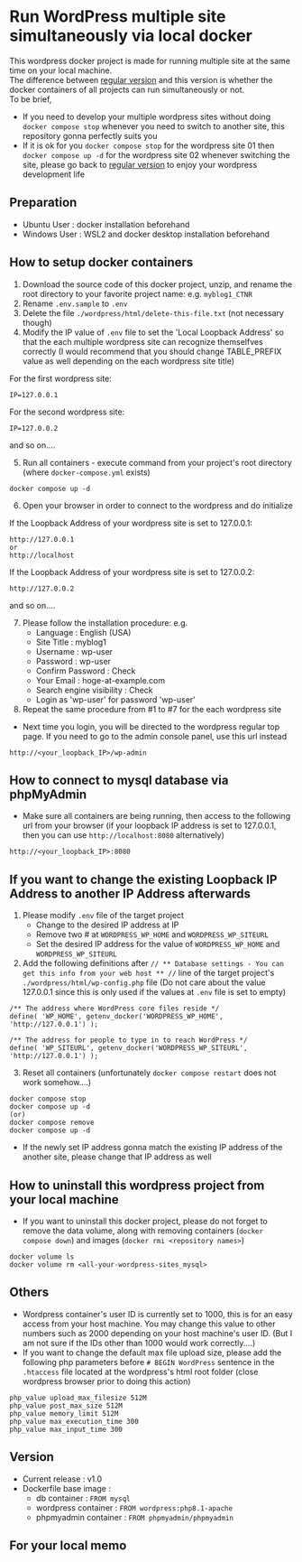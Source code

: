 # Run WordPress multiple site simultaneously via local docker
This wordpress docker project is made for running multiple site at the same time on your local machine.  
The difference between [regular version](https://github.com/Dukka-De-La-Dokka/wordpress-local-docker) and this version is whether the docker containers of all projects can run simultaneously or not.  
To be brief,
* If you need to develop your multiple wordpress sites without doing `docker compose stop` whenever you need to switch to another site, this repository gonna perfectly suits you
* If it is ok for you `docker compose stop` for the wordpress site 01 then `docker compose up -d` for the wordpress site 02 whenever switching the site, please go back to  [regular version](https://github.com/Dukka-De-La-Dokka/wordpress-local-docker) to enjoy your wordpress development life

## Preparation
* Ubuntu User : docker installation beforehand
* Windows User : WSL2 and docker desktop installation beforehand

## How to setup docker containers
1. Download the source code of this docker project, unzip, and rename the root directory to your favorite project name: e.g. `myblog1_CTNR`
2. Rename `.env.sample` to `.env`
3. Delete the file `./wordpress/html/delete-this-file.txt` (not necessary though)
4. Modify the IP value of `.env` file to set the 'Local Loopback Address' so that the each multiple wordpress site can recognize themselfves correctly  (I would recommend that you should change TABLE_PREFIX value as well depending on the each wordpress site title)

For the first wordpress site:
```
IP=127.0.0.1
```
For the second wordpress site:
```
IP=127.0.0.2
```
and so on....

5. Run all containers - execute command from your project's root directory (where `docker-compose.yml` exists)
```
docker compose up -d
```
6. Open your browser in order to connect to the wordpress and do initialize  

If the Loopback Address of your wordpress site is set to 127.0.0.1:
```
http://127.0.0.1
or
http://localhost
```
If the Loopback Address of your wordpress site is set to 127.0.0.2:
```
http://127.0.0.2
```
and so on....

7. Please follow the installation procedure: e.g.
    * Language : English (USA)
    * Site Title : myblog1
    * Username : wp-user
    * Password : wp-user
    * Confirm Password : Check
    * Your Email : hoge-at-example.com
    * Search engine visibility : Check
    * Login as 'wp-user' for password 'wp-user'
8. Repeat the same procedure from #1 to #7 for the each wordpress site 
* Next time you login, you will be directed to the wordpress regular top page. If you need to go to the admin console panel, use this url instead
```
http://<your_loopback_IP>/wp-admin
```

## How to connect to mysql database via phpMyAdmin
* Make sure all containers are being running, then access to the following url from your browser (if your loopback IP address is set to 127.0.0.1, then you can use `http://localhost:8080` alternatively)
```
http://<your_loopback_IP>:8080
```

## If you want to change the existing Loopback IP Address to another IP Address afterwards
1. Please modify `.env` file of the target project
    * Change to the desired IP address at IP
    * Remove two # at `WORDPRESS_WP_HOME` and `WORDPRESS_WP_SITEURL`
    * Set the desired IP address for the value of `WORDPRESS_WP_HOME` and `WORDPRESS_WP_SITEURL`
2. Add the following definitions after `// ** Database settings - You can get this info from your web host ** //` line of the target project's `./wordpress/html/wp-config.php` file (Do not care about the value 127.0.0.1 since this is only used if the values at `.env` file is set to empty)
```
/** The address where WordPress core files reside */
define( 'WP_HOME', getenv_docker('WORDPRESS_WP_HOME', 'http://127.0.0.1') );

/** The address for people to type in to reach WordPress */
define( 'WP_SITEURL', getenv_docker('WORDPRESS_WP_SITEURL', 'http://127.0.0.1') );
```
3. Reset all containers (unfortunately `docker compose restart` does not work somehow....)
```
docker compose stop
docker compose up -d
(or)
docker compose remove
docker compose up -d
```
* If the newly set IP address gonna match the existing IP address of the another site, please change that IP address as well

## How to uninstall this wordpress project from your local machine
* If you want to uninstall this docker project, please do not forget to remove the data volume, along with removing containers (`docker compose down`) and images (`docker rmi <repository names>`)
```
docker volume ls
docker volume rm <all-your-wordpress-sites_mysql>
```

## Others
* Wordpress container's user ID is currently set to 1000, this is for an easy access from your host machine. You may change this value to other numbers such as 2000 depending on your host machine's user ID. (But I am not sure if the IDs other than 1000 would work correctly....)
* If you want to change the default max file upload size, please add the following php parameters before `# BEGIN WordPress` sentence in the `.htaccess` file located at the wordpress's html root folder (close wordpress browser prior to doing this action)
```
php_value upload_max_filesize 512M
php_value post_max_size 512M
php_value memory_limit 512M
php_value max_execution_time 300
php_value max_input_time 300
```

## Version
* Current release : v1.0
* Dockerfile base image :
    * db container : `FROM mysql`
    * wordpress container : `FROM wordpress:php8.1-apache`
    * phpmyadmin container : `FROM phpmyadmin/phpmyadmin`

## For your local memo
